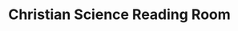 ---
title: "Christian Science Reading Room"
url: /portland/christian-science-reading-room-southeast-milwaukie-avenue/
shop: books
---